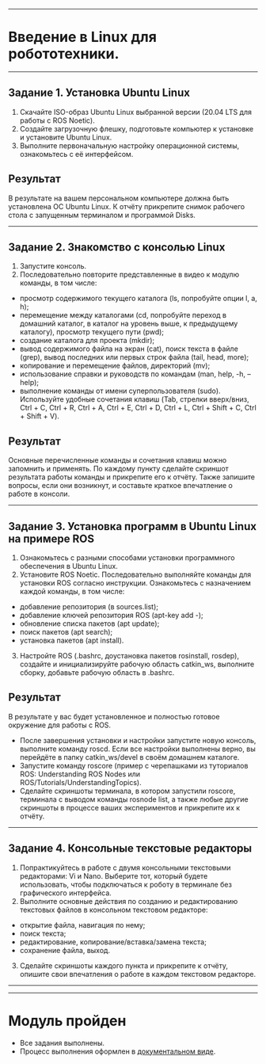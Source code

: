 ___
# Введение в Linux для робототехники.
___
## Задание 1. Установка Ubuntu Linux
1. Скачайте ISO-образ Ubuntu Linux выбранной версии (20.04 LTS для работы с ROS Noetic).
2. Создайте загрузочную флешку, подготовьте компьютер к установке и установите Ubuntu Linux.
3. Выполните первоначальную настройку операционной системы, ознакомьтесь с её интерфейсом.
## Результат
В результате на вашем персональном компьютере должна быть установлена ОС Ubuntu Linux. К отчёту прикрепите снимок рабочего стола с запущенным терминалом и программой Disks.
___
## Задание 2. Знакомство с консолью Linux
1. Запустите консоль.
2. Последовательно повторите представленные в видео к модулю команды, в том числе:
* просмотр содержимого текущего каталога (ls, попробуйте опции l, a, h);
* перемещение между каталогами (cd, попробуйте переход в домашний каталог, в каталог на уровень выше, к предыдущему каталогу), просмотр текущего пути (pwd);
* создание каталога для проекта (mkdir);
* вывод содержимого файла на экран (cat), поиск текста в файле (grep), вывод последних или первых строк файла (tail, head, more);
* копирование и перемещение файлов, директорий (mv);
* использование справки и руководств по командам (man, help, -h, –help);
* выполнение команды от имени суперпользователя (sudo).
Используйте удобные сочетания клавиш (Tab, стрелки вверх/вниз, Ctrl + C, Ctrl + R, Ctrl + A, Ctrl + E, Ctrl + D, Ctrl + L, Ctrl + Shift + C, Ctrl + Shift + V).
## Результат
Основные перечисленные команды и сочетания клавиш можно запомнить и применять.
По каждому пункту сделайте скриншот результата работы команды и прикрепите его к отчёту. Также запишите вопросы, если они возникнут, и составьте краткое впечатление о работе в консоли.
___
## Задание 3. Установка программ в Ubuntu Linux на примере ROS
1. Ознакомьтесь с разными способами установки программного обеспечения в Ubuntu Linux.
2. Установите ROS Noetic. Последовательно выполняйте команды для установки ROS согласно инструкции. Ознакомьтесь с назначением каждой команды, в том числе:
* добавление репозитория (в sources.list);
* добавление ключей репозитория ROS (apt-key add -);
* обновление списка пакетов (apt update);
* поиск пакетов (apt search);
* установка пакетов (apt install).
3. Настройте ROS (.bashrc, доустановка пакетов rosinstall, rosdep), создайте и инициализируйте рабочую область catkin_ws, выполните сборку, добавьте рабочую область в .bashrc.
## Результат
В результате у вас будет установленное и полностью готовое окружение для работы с ROS.
* После завершения установки и настройки запустите новую консоль, выполните команду roscd. Если все настройки выполнены верно, вы перейдёте в папку catkin_ws/devel в своём домашнем каталоге.
* Запустите команду roscore (пример с черепашками из туториалов ROS: Understanding ROS Nodes или ROS/Tutorials/UnderstandingTopics).
* Сделайте скриншоты терминала, в котором запустили roscore, терминала с выводом команды rosnode list, а также любые другие скриншоты в процессе ваших экспериментов и прикрепите их к отчёту.
___
## Задание 4. Консольные текстовые редакторы
1. Попрактикуйтесь в работе с двумя консольными текстовыми редакторами: Vi и Nano. Выберите тот, который будете использовать, чтобы подключаться к роботу в терминале без графического интерфейса.
2. Выполните основные действия по созданию и редактированию текстовых файлов в консольном текстовом редакторе:
* открытие файла, навигация по нему;
* поиск текста;
* редактирование, копирование/вставка/замена текста;
* сохранение файла, выход.
3. Сделайте скриншоты каждого пункта и прикрепите к отчёту, опишите свои впечатления о работе в каждом текстовом редакторе.
___
___
# Модуль пройден
* Все задания выполнены.
* Процесс выполнения оформлен в [документальном виде](https://github.com/al-sapsan/skill-linux/blob/module1/m1-pw-v2.pdf).

